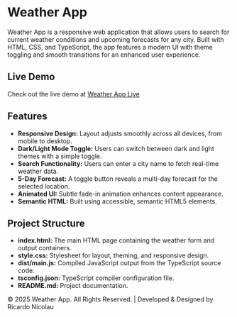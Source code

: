 # Weather App

Weather App is a responsive web application that allows users to search for current weather conditions and upcoming forecasts for any city. Built with HTML, CSS, and TypeScript, the app features a modern UI with theme toggling and smooth transitions for an enhanced user experience.

## Live Demo

Check out the live demo at [Weather App Live](https://v2-weather-app.netlify.app)

## Features

- **Responsive Design:** Layout adjusts smoothly across all devices, from mobile to desktop.
- **Dark/Light Mode Toggle:** Users can switch between dark and light themes with a simple toggle.
- **Search Functionality:** Users can enter a city name to fetch real-time weather data.
- **5-Day Forecast:** A toggle button reveals a multi-day forecast for the selected location.
- **Animated UI:** Subtle fade-in animation enhances content appearance.
- **Semantic HTML:** Built using accessible, semantic HTML5 elements.

## Project Structure

- **index.html:** The main HTML page containing the weather form and output containers.
- **style.css:** Stylesheet for layout, theming, and responsive design.
- **dist/main.js:** Compiled JavaScript output from the TypeScript source code.
- **tsconfig.json:** TypeScript compiler configuration file.
- **README.md:** Project documentation.

© 2025 Weather App. All Rights Reserved. | Developed & Designed by Ricardo Nicolau
